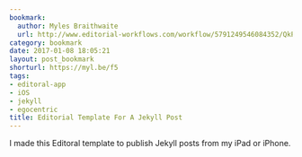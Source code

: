 ```yaml
---
bookmark:
  author: Myles Braithwaite
  url: http://www.editorial-workflows.com/workflow/5791249546084352/QkPqv1xosZM
category: bookmark
date: 2017-01-08 18:05:21
layout: post_bookmark
shorturl: https://myl.be/f5
tags:
- editoral-app
- iOS
- jekyll
- egocentric
title: Editorial Template For A Jekyll Post
---
```


I made this Editoral template to publish Jekyll posts from my iPad or iPhone.